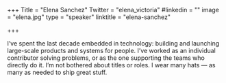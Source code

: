 +++
Title = "Elena Sanchez"
Twitter = "elena_victoria"
#linkedin = "" 
image = "elena.jpg"
type = "speaker"
linktitle = "elena-sanchez"

+++

I’ve spent the last decade embedded in technology: building and launching large-scale products and systems for people. I’ve worked as an individual contributor solving problems, or as the one supporting the teams who directly do it. I’m not bothered about titles or roles. I wear many hats — as many as needed to ship great stuff.